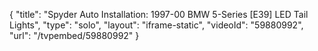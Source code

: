 {
    "title": "Spyder Auto Installation: 1997-00 BMW 5-Series [E39] LED Tail Lights",
    "type": "solo",
    "layout": "iframe-static",
    "videoId": "59880992",
    "url": "\/tvpembed\/59880992"
}
